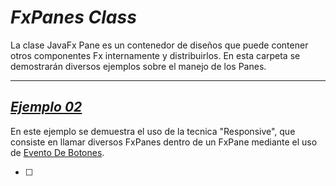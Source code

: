 # _FxPanes Class_

La clase JavaFx Pane es un contenedor de diseños que puede contener otros componentes Fx
internamente y distribuirlos. En esta carpeta se demostrarán diversos ejemplos sobre el manejo de
los Panes.

---

## [_Ejemplo 02_](./Ejemplo_02)

En este ejemplo se demuestra el uso de la tecnica "Responsive", que consiste en llamar diversos
FxPanes dentro de un FxPane mediante el uso de [Evento De Botones]().

- [ ] 